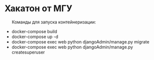 <h1>Хакатон от МГУ</h1>

<ul>
  <p>Команды для запуска контейнеризации:</p>
  <li>docker-compose build</li>
  <li>docker-compose up -d</li>
  <li>docker-compose exec web python djangoAdmin/manage.py migrate</li>
  <li>docker-compose exec web python djangoAdmin/manage.py createsuperuser</li>
</ul>

